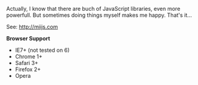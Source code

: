Actually, I know that there are buch of JavaScript libraries, even more powerfull. But sometimes doing things myself makes me happy. That's it...

See: http://miijs.com

**Browser Support**
- IE7+ (not tested on 6)
- Chrome 1+
- Safari 3+
- Firefox 2+
- Opera



